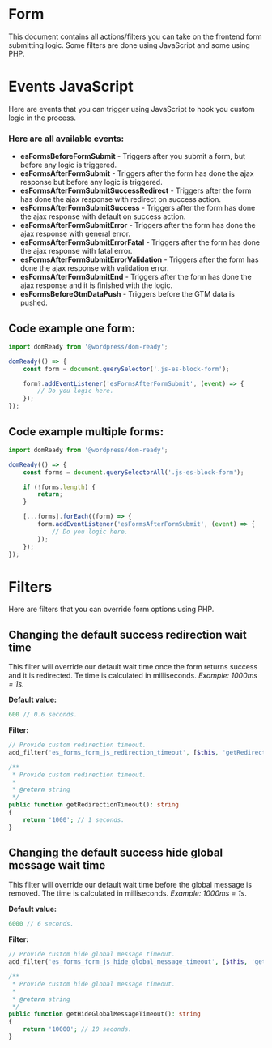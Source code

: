 # Form

This document contains all actions/filters you can take on the frontend form submitting logic. Some filters are done using JavaScript and some using PHP.

# Events JavaScript

Here are events that you can trigger using JavaScript to hook you custom logic in the process.

### Here are all available events:
* **esFormsBeforeFormSubmit** - Triggers after you submit a form, but before any logic is triggered.
* **esFormsAfterFormSubmit** - Triggers after the form has done the ajax response but before any logic is triggered.
* **esFormsAfterFormSubmitSuccessRedirect** - Triggers after the form has done the ajax response with redirect on success action.
* **esFormsAfterFormSubmitSuccess** - Triggers after the form has done the ajax response with default on success action.
* **esFormsAfterFormSubmitError** - Triggers after the form has done the ajax response with general error.
* **esFormsAfterFormSubmitErrorFatal** - Triggers after the form has done the ajax response with fatal error.
* **esFormsAfterFormSubmitErrorValidation** - Triggers after the form has done the ajax response with validation error.
* **esFormsAfterFormSubmitEnd** - Triggers after the form has done the ajax response and it is finished with the logic.
* **esFormsBeforeGtmDataPush** - Triggers before the GTM data is pushed.

## Code example one form:
```js
import domReady from '@wordpress/dom-ready';

domReady(() => {
	const form = document.querySelector('.js-es-block-form');

	form?.addEventListener('esFormsAfterFormSubmit', (event) => {
		// Do you logic here.
	});
});
```

## Code example multiple forms:
```js
import domReady from '@wordpress/dom-ready';

domReady(() => {
	const forms = document.querySelectorAll('.js-es-block-form');

	if (!forms.length) {
		return;
	}

	[...forms].forEach((form) => {
		form.addEventListener('esFormsAfterFormSubmit', (event) => {
			// Do you logic here.
		});
	});
});
```

# Filters

Here are filters that you can override form options using PHP.

## Changing the default success redirection wait time

This filter will override our default wait time once the form returns success and it is redirected. Te time is calculated in milliseconds. *Example: 1000ms = 1s*.

**Default value:**
```php
600 // 0.6 seconds.
```

**Filter:**
```php
// Provide custom redirection timeout.
add_filter('es_forms_form_js_redirection_timeout', [$this, 'getRedirectionTimeout']);

/**
 * Provide custom redirection timeout.
 *
 * @return string
 */
public function getRedirectionTimeout(): string
{
	return '1000'; // 1 seconds.
}
```

## Changing the default success hide global message wait time

This filter will override our default wait time before the global message is removed. The time is calculated in milliseconds. *Example: 1000ms = 1s*.

**Default value:**
```php
6000 // 6 seconds.
```

**Filter:**
```php
// Provide custom hide global message timeout.
add_filter('es_forms_form_js_hide_global_message_timeout', [$this, 'getHideGlobalMessageTimeout']);

/**
 * Provide custom hide global message timeout.
 *
 * @return string
 */
public function getHideGlobalMessageTimeout(): string
{
	return '10000'; // 10 seconds.
}
```
